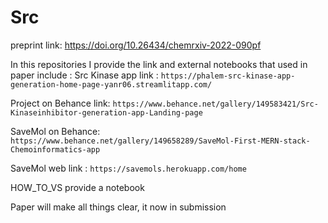 # Src
preprint link:
https://doi.org/10.26434/chemrxiv-2022-090pf

In this repositories I provide the link and external notebooks that used in paper include :
Src Kinase app link :
`https://phalem-src-kinase-app-generation-home-page-yanr06.streamlitapp.com/`

Project on Behance link:
`https://www.behance.net/gallery/149583421/Src-Kinaseinhibitor-generation-app-Landing-page`

SaveMol on Behance:
`https://www.behance.net/gallery/149658289/SaveMol-First-MERN-stack-Chemoinformatics-app`

SaveMol web link :
`https://savemols.herokuapp.com/home`

HOW_TO_VS provide a notebook

Paper will make all things clear, it now in submission

